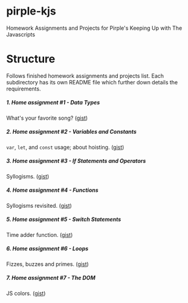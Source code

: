 # pirple-kjs
Homework Assignments and Projects for Pirple's Keeping Up with The Javascripts

# Structure
Follows finished homework assignments and projects list.  Each subdirectory has its own README file which further down details the requirements.

##### 1. Home assignment #1 - Data Types
What's your favorite song?
([gist](https://gist.github.com/bogkyu/6cb8b70cb48f19c18f001e1747a75584))

##### 2. Home assignment #2 - Variables and Constants
`var`, `let`, and `const` usage; about hoisting.
([gist](https://gist.github.com/bogkyu/8be8869cbdc4d0b0046221f3b31b7db1))

##### 3. Home assignment #3 - If Statements and Operators
Syllogisms.
([gist](https://gist.github.com/bogkyu/c8445dd7c1b0dfed928b54b45963cb7c))

##### 4. Home assignment #4 - Functions
Syllogisms revisited.
([gist](https://gist.github.com/bogkyu/3a2113c6d191e9b0aa6a85b9691faf0f))

##### 5. Home assignment #5 - Switch Statements
Time adder function.
([gist](https://gist.github.com/bogkyu/d38ac810eeee7ecb52d0072f3b0dfcbb))

##### 6. Home assignment #6 - Loops
Fizzes, buzzes and primes.
([gist](https://gist.github.com/bogkyu/14b06d16a291194379dbb46244cb65f3))

##### 7. Home assignment #7 - The DOM
JS colors.
([gist](https://gist.github.com/bogkyu/b80a3e519fefe8345a72439771beb6cd))
